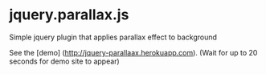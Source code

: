 jquery.parallax.js
==================

Simple jquery plugin that applies parallax effect to background

See the [demo] (http://jquery-parallaax.herokuapp.com).  (Wait for up to 20 seconds for demo site to appear)
